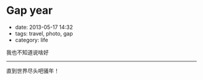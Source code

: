 # Gap year

- date: 2013-05-17 14:32
- tags: travel, photo, gap
- category: life

我也不知道说啥好

----------------

直到世界尽头吧骚年！

